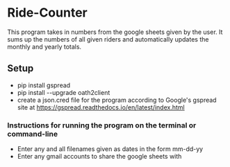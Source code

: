 # Ride-Counter
This program takes in numbers from the google sheets given by the user. It sums up the numbers of all given riders and automatically updates the monthly and yearly totals. 

## Setup
* pip install gspread
* pip install --upgrade oath2client
* create a json.cred file for the program according to Google's gspread site at https://gspread.readthedocs.io/en/latest/index.html

### Instructions for running the program on the terminal or command-line
* Enter any and all filenames given as dates in the form mm-dd-yy
* Enter any gmail accounts to share the google sheets with


